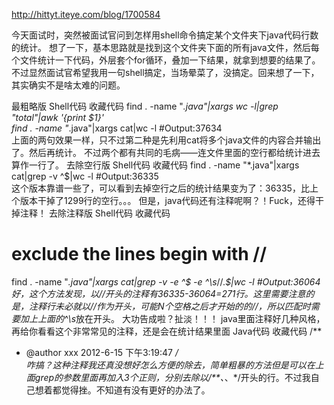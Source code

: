 http://hittyt.iteye.com/blog/1700584

今天面试时，突然被面试官问到怎样用shell命令搞定某个文件夹下java代码行数的统计。
想了一下，基本思路就是找到这个文件夹下面的所有java文件，然后每个文件统计一下代码，外层套个for循环，叠加一下结果，就拿到想要的结果了。
不过显然面试官希望我用一句shell搞定，当场晕菜了，没搞定。回来想了一下，其实确实不是啥太难的问题。
 
最粗略版
Shell代码  收藏代码
find . -name "*.java"|xargs wc -l|grep "total"|awk '{print $1}'  
find . -name "*.java"|xargs cat|wc -l    #Output:37634  
上面的两句效果一样，只不过第二种是先利用cat将多个java文件的内容合并输出了。然后再统计。
不过两个都有共同的毛病——连文件里面的空行都给统计进去算作一行了。
去除空行版
Shell代码  收藏代码
find . -name "*.java"|xargs cat|grep -v ^$|wc -l    #Output:36335  
这个版本靠谱一些了，可以看到去掉空行之后的统计结果变为了：36335，比上个版本干掉了1299行的空行。。。 
但是，java代码还有注释呢啊？！Fuck，还得干掉注释！
去除注释版
Shell代码  收藏代码
# exclude the lines begin with //  
find . -name "*.java"|xargs cat|grep -v -e ^$ -e ^\s*\/\/.*$|wc -l    #Output:36064  
好，这个方法发现，以//开头的注释有36335-36064=271行。这里需要注意的是，注释行未必就以//作为开头，可能N个空格之后才开始的的//，所以匹配时需要加上上面的^\s*放在开头。
大功告成啦？扯淡！！！
java里面注释好几种风格，再给你看看这个非常常见的注释，还是会在统计结果里面
Java代码  收藏代码
/** 
 * @author xxx 2012-6-15 下午3:19:47 
 */  
咋搞？这种注释我还真没想好怎么方便的除去，简单粗暴的方法但是可以在上面grep的参数里面再加入3个正则，分别去除以/**、*、*/开头的行。不过我自己想着都觉得挫。不知道有没有更好的办法了。
